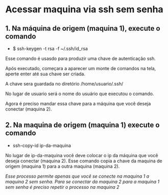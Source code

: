 # Acessar maquina via ssh sem senha
## 1. Na máquina de origem (maquina 1), execute o comando
- $ ssh-keygen -t rsa -f ~/.ssh/id_rsa

Esse comando é usasdo para produzir uma chave de autenticação ssh.

Após executado, começara a aparecer um monte de comandos na tela, aperte enter até sua chave ser criada.

A chave sera guardada no diretório /home/usuario/.ssh/

No lugar de usuario será o nome do usuário que executou o comando.

Agora é preciso mandar essa chave para a máquina que você deseja conectar (maquina 2).

## 2. Na maquina de origem (maquina 1) execute o comando 
- ssh-copy-id ip-da-maquina

No lugar de ip-da-maquina você deve colocar o ip da máquina que você deseja conectar (maquina 2). Esse comando copia a chave da maquina de origem (maquina 1) para a outra maquina (maquina 2).

*Esse processo permite apenas que você se conecte na maquina 1 a maquina 2 sem senha. Para se conectar da maquina 2 para a maquina 1 sem senha é preciso repetir o processo na maquina 2*
